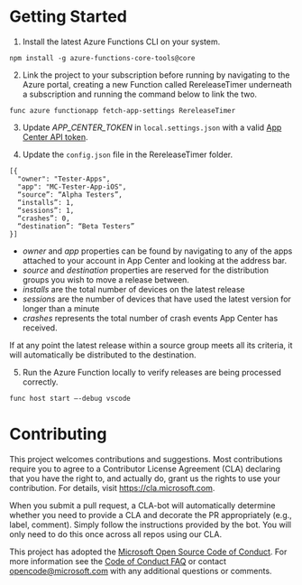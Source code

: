 # Getting Started
1. Install the latest Azure Functions CLI on your system. 
 
```npm install -g azure-functions-core-tools@core ```
 
2. Link the project to your subscription before running by navigating to the Azure portal, creating a new Function called RereleaseTimer underneath a subscription and running the command below to link the two.

```func azure functionapp fetch-app-settings RereleaseTimer ```

3. Update _APP_CENTER_TOKEN_ in `local.settings.json` with a valid [App Center API token](https://appcenter.ms/settings/apitokens).

4. Update the `config.json` file in the RereleaseTimer folder.

```
[{
  "owner": "Tester-Apps",
  "app": "MC-Tester-App-iOS",
  “source”: “Alpha Testers”,
  “installs”: 1,
  “sessions”: 1,
  “crashes”: 0,
  “destination”: “Beta Testers”	
}]
```

- _owner_ and _app_ properties can be found by navigating to any of the apps attached to your account in App Center and looking at the address bar. 
- _source_ and _destination_ properties are reserved for the distribution groups you wish to move a release between. 
- _installs_ are the total number of devices on the latest release
- _sessions_ are the number of devices that have used the latest version for longer than a minute
- _crashes_ represents the total number of crash events App Center has received. 

If at any point the latest release within a source group meets all its criteria, it will automatically be distributed to the destination. 

5. Run the Azure Function locally to verify releases are being processed correctly.

```func host start –-debug vscode```

# Contributing

This project welcomes contributions and suggestions.  Most contributions require you to agree to a
Contributor License Agreement (CLA) declaring that you have the right to, and actually do, grant us
the rights to use your contribution. For details, visit https://cla.microsoft.com.

When you submit a pull request, a CLA-bot will automatically determine whether you need to provide
a CLA and decorate the PR appropriately (e.g., label, comment). Simply follow the instructions
provided by the bot. You will only need to do this once across all repos using our CLA.

This project has adopted the [Microsoft Open Source Code of Conduct](https://opensource.microsoft.com/codeofconduct/).
For more information see the [Code of Conduct FAQ](https://opensource.microsoft.com/codeofconduct/faq/) or
contact [opencode@microsoft.com](mailto:opencode@microsoft.com) with any additional questions or comments.
